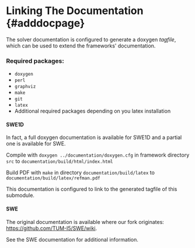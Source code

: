 # Linking The Documentation {#adddocpage}

The solver documentation is configured to generate a doxygen _tagfile_, which can be used to extend the frameworks' documentation.

### Required packages:
 - `doxygen`
 - `perl`
 - `graphviz`
 - `make`
 - `git`
 - `latex`
 - Additional required packages depending on you latex installation

#### SWE1D

In fact, a full doxygen documentation is available for SWE1D and a partial one is available for SWE.

Compile with `doxygen ../documentation/doxygen.cfg` in framework directory `src` to `documentation/build/html/index.html`

Build PDF with `make` in directory `documentation/build/latex` to `documentation/build/latex/refman.pdf`

This documentation is configured to link to the generated tagfile of this submodule.

#### SWE

The original documentation is available where our fork originates: https://github.com/TUM-I5/SWE/wiki.

See the SWE documentation for additional information.